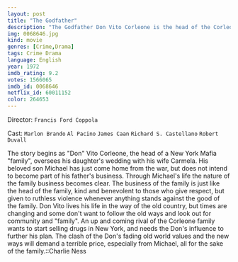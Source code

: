 ```yaml
---
layout: post
title: "The Godfather"
description: "The Godfather Don Vito Corleone is the head of the Corleone mafia family in New York. He is at the event of his daughter's wedding. Michael, Vito's youngest son and a decorated WW II Marine is also present at the wedding. Michael seems to be uninterested in being a part of the family business. Vito is a powerful man, and is kind to all those who give him respect but is ruthless against those who do not. But when a powerful and treacherous rival wants to sell drugs and needs the Don's influence for the same, Vito refuses to do it. What follows is a clash .."
img: 0068646.jpg
kind: movie
genres: [Crime,Drama]
tags: Crime Drama 
language: English
year: 1972
imdb_rating: 9.2
votes: 1566065
imdb_id: 0068646
netflix_id: 60011152
color: 264653
---
```

Director: `Francis Ford Coppola`  

Cast: `Marlon Brando` `Al Pacino` `James Caan` `Richard S. Castellano` `Robert Duvall` 

The story begins as "Don" Vito Corleone, the head of a New York Mafia "family", oversees his daughter's wedding with his wife Carmela. His beloved son Michael has just come home from the war, but does not intend to become part of his father's business. Through Michael's life the nature of the family business becomes clear. The business of the family is just like the head of the family, kind and benevolent to those who give respect, but given to ruthless violence whenever anything stands against the good of the family. Don Vito lives his life in the way of the old country, but times are changing and some don't want to follow the old ways and look out for community and "family". An up and coming rival of the Corleone family wants to start selling drugs in New York, and needs the Don's influence to further his plan. The clash of the Don's fading old world values and the new ways will demand a terrible price, especially from Michael, all for the sake of the family.::Charlie Ness